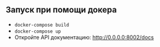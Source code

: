 ## Запуск при помощи докера

- ```docker-compose build```
- ```docker-compose up```
- Откройте API документацию: http://0.0.0.0:8002/docs